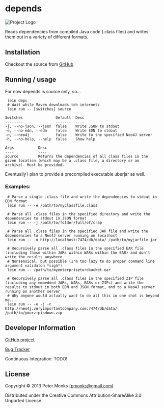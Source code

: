 # depends
![Project Logo](https://github.com/pmonks/depends/wiki/images/depends.jpg)

Reads dependencies from compiled Java code (.class files) and writes them out in a variety of different formats.

## Installation

Checkout the source from [GitHub](https://github.com/pmonks/depends).

## Running / usage

For now depends is source only, so...

```shell
 lein deps
 # Wait while Maven downloads teh internetz
 lein run -- [switches] source
```
    Switches               Default  Desc
    --------               -------  ----
    -j, --no-json, --json  false    Write JSON to stdout
    -e, --no-edn, --edn    false    Write EDN to stdout
    -n, --neo4j            false    Write to the specified Neo4J server
    -h, --no-help, --help  false    Show help

    Args           Desc
    ----           ----
    source         Returns the dependencies of all class files in the given location (which may be a .class file, a directory or an archive). Must be provided.

Eventually I plan to provide a precompiled executable uberjar as well.

### Examples:
```shell
 # Parse a single .class file and write the dependencies to stdout in EDN format
 lein run -- -e /path/to/myclassfile.class

 # Parse all .class files in the specified directory and write the dependencies to stdout in JSON format
 lein run -- -j /path/to/folder/full/of/crap

 # Parse all .class files in the specified JAR file and write the dependencies to a Neo4J server running on localhost
 lein run -- -n http://localhost:7474/db/data/ /path/to/myjarfile.jar

 # Recursively parse all .class files in the specified EAR file (including those within JARs within WARs within the EAR) and don't write the results anywhere
 # Nonsensical, but possible (I'm too lazy to do proper command line argument validaton *sigh*)
 lein run -- /path/to/myenterpriseturdbucket.ear

 # Recursively parse all .class files in the specified ZIP file (including any embedded JARs, WARs, EARs or ZIPs) and write the results to stdout in both EDN and JSON format, and to a Neo4J server running on another server
 # Why anyone would actually want to do all this in one shot is beyond me...
 lein run -- -e -j -n http://neo4j.veryimportantcompany.com:7474/db/data/ /path/to/yourzipisdown.zip
```

## Developer Information

[GitHub project](https://github.com/pmonks/depends)

[Bug Tracker](https://github.com/pmonks/depends/issues)

Continuous Integration: TODO!


## License

Copyright © 2013 Peter Monks (pmonks@gmail.com)

Distributed under the Creative Commons Attribution-ShareAlike 3.0 Unported License.
